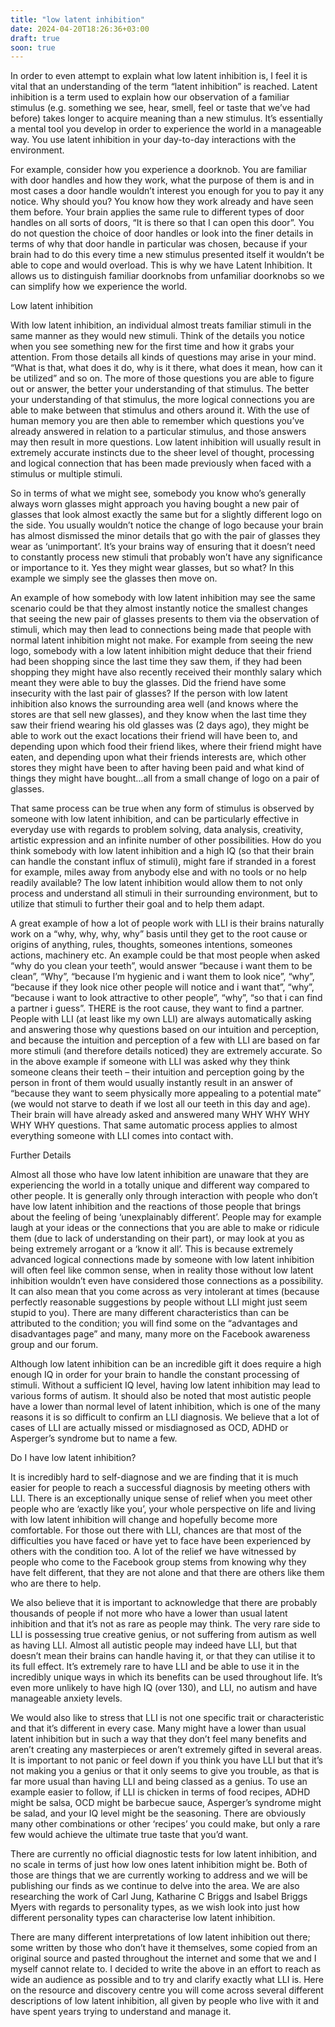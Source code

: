 ```yaml
---
title: "low latent inhibition"
date: 2024-04-20T18:26:36+03:00
draft: true
soon: true
---
```


In order to even attempt to explain what low latent inhibition is, I feel it is vital that an understanding of the term “latent inhibition” is reached. Latent inhibition is a term used to explain how our observation of a familiar stimulus (e.g. something we see, hear, smell, feel or taste that we’ve had before) takes longer to acquire meaning than a new stimulus. It’s essentially a mental tool you develop in order to experience the world in a manageable way. You use latent inhibition in your day-to-day interactions with the environment.

For example, consider how you experience a doorknob. You are familiar with door handles and how they work, what the purpose of them is and in most cases a door handle wouldn’t interest you enough for you to pay it any notice. Why should you? You know how they work already and have seen them before. Your brain applies the same rule to different types of door handles on all sorts of doors, “It is there so that I can open this door”. You do not question the choice of door handles or look into the finer details in terms of why that door handle in particular was chosen, because if your brain had to do this every time a new stimulus presented itself it wouldn’t be able to cope and would overload. This is why we have Latent Inhibition. It allows us to distinguish familiar doorknobs from unfamiliar doorknobs so we can simplify how we experience the world.

Low latent inhibition

With low latent inhibition, an individual almost treats familiar stimuli in the same manner as they would new stimuli. Think of the details you notice when you see something new for the first time and how it grabs your attention. From those details all kinds of questions may arise in your mind. “What is that, what does it do, why is it there, what does it mean, how can it be utilized” and so on. The more of those questions you are able to figure out or answer, the better your understanding of that stimulus. The better your understanding of that stimulus, the more logical connections you are able to make between that stimulus and others around it. With the use of human memory you are then able to remember which questions you’ve already answered in relation to a particular stimulus, and those answers may then result in more questions. Low latent inhibition will usually result in extremely accurate instincts due to the sheer level of thought, processing and logical connection that has been made previously when faced with a stimulus or multiple stimuli.

So in terms of what we might see, somebody you know who’s generally always worn glasses might approach you having bought a new pair of glasses that look almost exactly the same but for a slightly different logo on the side. You usually wouldn’t notice the change of logo because your brain has almost dismissed the minor details that go with the pair of glasses they wear as ‘unimportant’. It’s your brains way of ensuring that it doesn’t need to constantly process new stimuli that probably won’t have any significance or importance to it. Yes they might wear glasses, but so what? In this example we simply see the glasses then move on.

An example of how somebody with low latent inhibition may see the same scenario could be that they almost instantly notice the smallest changes that seeing the new pair of glasses presents to them via the observation of stimuli, which may then lead to connections being made that people with normal latent inhibition might not make. For example from seeing the new logo, somebody with a low latent inhibition might deduce that their friend had been shopping since the last time they saw them, if they had been shopping they might have also recently received their monthly salary which meant they were able to buy the glasses. Did the friend have some insecurity with the last pair of glasses? If the person with low latent inhibition also knows the surrounding area well (and knows where the stores are that sell new glasses), and they know when the last time they saw their friend wearing his old glasses was (2 days ago), they might be able to work out the exact locations their friend will have been to, and depending upon which food their friend likes, where their friend might have eaten, and depending upon what their friends interests are, which other stores they might have been to after having been paid and what kind of things they might have bought…all from a small change of logo on a pair of glasses.

That same process can be true when any form of stimulus is observed by someone with low latent inhibition, and can be particularly effective in everyday use with regards to problem solving, data analysis, creativity, artistic expression and an infinite number of other possibilities. How do you think somebody with low latent inhibition and a high IQ (so that their brain can handle the constant influx of stimuli), might fare if stranded in a forest for example, miles away from anybody else and with no tools or no help readily available? The low latent inhibition would allow them to not only process and understand all stimuli in their surrounding environment, but to utilize that stimuli to further their goal and to help them adapt.

A great example of how a lot of people work with LLI is their brains naturally work on a “why, why, why, why” basis until they get to the root cause or origins of anything, rules, thoughts, someones intentions, someones actions, machinery etc. An example could be that most people when asked “why do you clean your teeth”, would answer “because i want them to be clean”, “Why”, “because I’m hygienic and i want them to look nice”, “why”, “because if they look nice other people will notice and i want that”, “why”, “because i want to look attractive to other people”, “why”, “so that i can find a partner i guess”. THERE is the root cause, they want to find a partner. People with LLI (at least like my own LLI) are always automatically asking and answering those why questions based on our intuition and perception, and because the intuition and perception of a few with LLI are based on far more stimuli (and therefore details noticed) they are extremely accurate. So in the above example if someone with LLI was asked why they think someone cleans their teeth – their intuition and perception going by the person in front of them would usually instantly result in an answer of “because they want to seem physically more appealing to a potential mate” (we would not starve to death if we lost all our teeth in this day and age). Their brain will have already asked and answered many WHY WHY WHY WHY WHY questions. That same automatic process applies to almost everything someone with LLI comes into contact with.

Further Details

Almost all those who have low latent inhibition are unaware that they are experiencing the world in a totally unique and different way compared to other people. It is generally only through interaction with people who don’t have low latent inhibition and the reactions of those people that brings about the feeling of being ‘unexplainably different’. People may for example laugh at your ideas or the connections that you are able to make or ridicule them (due to lack of understanding on their part), or may look at you as being extremely arrogant or a ‘know it all’. This is because extremely advanced logical connections made by someone with low latent inhibition will often feel like common sense, when in reality those without low latent inhibition wouldn’t even have considered those connections as a possibility. It can also mean that you come across as very intolerant at times (because perfectly reasonable suggestions by people without LLI might just seem stupid to you). There are many different characteristics than can be attributed to the condition; you will find some on the “advantages and disadvantages page” and many, many more on the Facebook awareness group and our forum.

Although low latent inhibition can be an incredible gift it does require a high enough IQ in order for your brain to handle the constant processing of stimuli. Without a sufficient IQ level, having low latent inhibition may lead to various forms of autism. It should also be noted that most autistic people have a lower than normal level of latent inhibition, which is one of the many reasons it is so difficult to confirm an LLI diagnosis. We believe that a lot of cases of LLI are actually missed or misdiagnosed as OCD, ADHD or Asperger’s syndrome but to name a few.

Do I have low latent inhibition?

It is incredibly hard to self-diagnose and we are finding that it is much easier for people to reach a successful diagnosis by meeting others with LLI. There is an exceptionally unique sense of relief when you meet other people who are ‘exactly like you’, your whole perspective on life and living with low latent inhibition will change and hopefully become more comfortable. For those out there with LLI, chances are that most of the difficulties you have faced or have yet to face have been experienced by others with the condition too. A lot of the relief we have witnessed by people who come to the Facebook group stems from knowing why they have felt different, that they are not alone and that there are others like them who are there to help.

We also believe that it is important to acknowledge that there are probably thousands of people if not more who have a lower than usual latent inhibition and that it’s not as rare as people may think. The very rare side to LLI is possessing true creative genius, or not suffering from autism as well as having LLI. Almost all autistic people may indeed have LLI, but that doesn’t mean their brains can handle having it, or that they can utilise it to its full effect. It’s extremely rare to have LLI and be able to use it in the incredibly unique ways in which its benefits can be used throughout life. It’s even more unlikely to have high IQ (over 130), and LLI, no autism and have manageable anxiety levels.

We would also like to stress that LLI is not one specific trait or characteristic and that it’s different in every case. Many might have a lower than usual latent inhibition but in such a way that they don’t feel many benefits and aren’t creating any masterpieces or aren’t extremely gifted in several areas. It is important to not panic or feel down if you think you have LLI but that it’s not making you a genius or that it only seems to give you trouble, as that is far more usual than having LLI and being classed as a genius. To use an example easier to follow, if LLI is chicken in terms of food recipes, ADHD might be salsa, OCD might be barbecue sauce, Asperger’s syndrome might be salad, and your IQ level might be the seasoning. There are obviously many other combinations or other ‘recipes’ you could make, but only a rare few would achieve the ultimate true taste that you’d want.

There are currently no official diagnostic tests for low latent inhibition, and no scale in terms of just how low ones latent inhibition might be. Both of those are things that we are currently working to address and we will be publishing our finds as we continue to delve into the area. We are also researching the work of Carl Jung, Katharine C Briggs and Isabel Briggs Myers with regards to personality types, as we wish look into just how different personality types can characterise low latent inhibition.

There are many different interpretations of low latent inhibition out there; some written by those who don’t have it themselves, some copied from an original source and pasted throughout the internet and some that we and I myself cannot relate to. I decided to write the above in an effort to reach as wide an audience as possible and to try and clarify exactly what LLI is. Here on the resource and discovery centre you will come across several different descriptions of low latent inhibition, all given by people who live with it and have spent years trying to understand and manage it.
